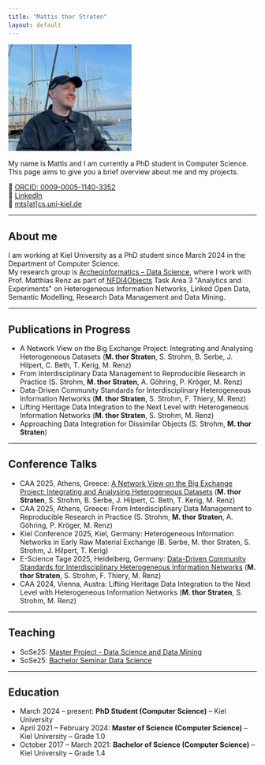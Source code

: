 ```yaml
---
title: "Mattis thor Straten"
layout: default
---
```


<div class="intro-container">
  <div class="profile-pic">
    <img src="/images/profil.jpg" alt="Mattis thor Straten" style="width: 250px;">
  </div>
  <div class="intro-text">
    <p>My name is Mattis and I am currently a PhD student in Computer Science. This page aims to give you a brief overview about me and my projects.</p>
    <div class="contact-links">
      🧬 <a href="https://orcid.org/0009-0005-1140-3352">ORCID: 0009-0005-1140-3352</a><br>
      🔗 <a href="https://www.linkedin.com/in/mattis-thor-straten-517467211/">LinkedIn</a><br>
      📧 <a href="mailto:mts@cs.uni-kiel.de">mts[at]cs.uni-kiel.de</a>
    </div>
  </div>
</div>


---

## About me

I am working at Kiel University as a PhD student since March 2024 in the Department of Computer Science.  
My research group is [Archeoinformatics – Data Science](https://www.uni-kiel.de/de/tf/forschen/institut-informatik/archaeoinformatik), where I work with Prof. Matthias Renz as part of [NFDI4Objects](https://www.nfdi4objects.net/) Task Area 3 "Analytics and Experiments" on Heterogeneous Information Networks, Linked Open Data, Semantic Modelling, Research Data Management and Data Mining.

---

## Publications in Progress

- A Network View on the Big Exchange Project: Integrating and Analysing Heterogeneous Datasets (**M. thor Straten**, S. Strohm, B. Serbe, J. Hilpert, C. Beth, T. Kerig, M. Renz) 
- From Interdisciplinary Data Management to Reproducible Research in Practice (S. Strohm, **M. thor Straten**, A. Göhring, P. Kröger, M. Renz) 
- Data-Driven Community Standards for Interdisciplinary Heterogeneous Information Networks (**M. thor Straten**, S. Strohm, F. Thiery, M. Renz) 
- Lifting Heritage Data Integration to the Next Level with Heterogeneous Information Networks (**M. thor Straten**, S. Strohm, M. Renz) 
- Approaching Data Integration for Dissimilar Objects (S. Strohm, **M. thor Straten**)

---

## Conference Talks

- CAA 2025, Athens, Greece: [A Network View on the Big Exchange Project: Integrating and Analysing Heterogeneous Datasets](https://doi.org/10.5281/zenodo.15309880) (**M. thor Straten**, S. Strohm, B. Serbe, J. Hilpert, C. Beth, T. Kerig, M. Renz)  
- CAA 2025, Athens, Greece: From Interdisciplinary Data Management to Reproducible Research in Practice (S. Strohm, **M. thor Straten**, A. Göhring, P. Kröger, M. Renz)  
- Kiel Conference 2025, Kiel, Germany: Heterogeneous Information Networks in Early Raw Material Exchange (B. Serbe, M. thor Straten, S. Strohm, J. Hilpert, T. Kerig)  
- E-Science Tage 2025, Heidelberg, Germany: [Data-Driven Community Standards for Interdisciplinary Heterogeneous Information Networks](https://doi.org/10.5281/zenodo.15040308) (**M. thor Straten**, S. Strohm, F. Thiery, M. Renz)
- CAA 2024, Vienna, Austra: Lifting Heritage Data Integration to the Next Level with Heterogeneous Information Networks (**M. thor Straten**, S. Strohm, M. Renz) 

---

## Teaching

- SoSe25: [Master Project - Data Science and Data Mining](https://univis.uni-kiel.de/form?__s=2&dsc=anew/lecture_view&lvs=techn/infor/inform/archoi/infmpa&anonymous=1&ref=tlecture&sem=2025s&tdir=techn/infora/master/master_2&__e=230)  
- SoSe25: [Bachelor Seminar Data Science](https://univis.uni-kiel.de/form?__s=2&dsc=anew/lecture_view&lvs=techn/infor/inform/archoi/bsemda&anonymous=1&ref=tlecture&sem=2025s&tdir=techn/infora/bachel/semina&__e=230)

---

## Education

- March 2024 – present: **PhD Student (Computer Science)** – Kiel University  
- April 2021 – February 2024: **Master of Science (Computer Science)** – Kiel University – Grade 1.0  
- October 2017 – March 2021: **Bachelor of Science (Computer Science)** – Kiel University – Grade 1.4
